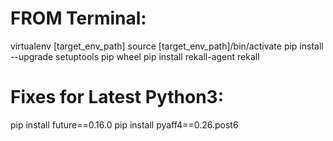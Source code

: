 # FROM Terminal:
virtualenv [target_env_path]
source [target_env_path]/bin/activate
pip install --upgrade setuptools pip wheel
pip install rekall-agent rekall

# Fixes for Latest Python3:
pip install future==0.16.0
pip install pyaff4==0.26.post6
